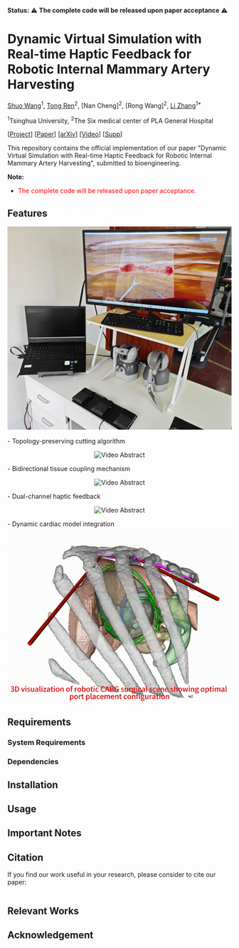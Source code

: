 
**Status:** ⚠️ **The complete code will be released upon paper acceptance** ⚠️

 # Dynamic Virtual Simulation with Real-time Haptic Feedback for Robotic Internal Mammary Artery Harvesting 

[Shuo Wang](https://orcid.org/0009-0008-6187-0401)<sup>1</sup>,
[Tong Ren](https://orcid.org/0009-0002-1929-8444)<sup>2</sup>,
[Nan Cheng]<sup>2</sup>,
[Rong Wang]<sup>2</sup>,
[Li Zhang](https://orcid.org/0000-0003-3633-9578)<sup>1*</sup>

<sup>1</sup>Tsinghua University, <sup>2</sup>The Six medical center of PLA General Hospital

[[Project](#)] [[Paper](#)] [[arXiv](#)] [[Video](https://www.youtube.com/playlist?list=PL6KpB8HbHVTTqnfAiExECcJxQTmd1E16l)] [[Supp](#)]

This repository contains the official implementation of our paper "Dynamic Virtual Simulation with Real-time Haptic Feedback for Robotic Internal Mammary Artery Harvesting", submitted to bioengineering.

**Note:** 
- <span style="color: red">The complete code will be released upon paper acceptance.</span>

## Features
<p align="center">
  <img src="assets/VirtualSurgicalSimulation Platform.png" alt="Hardware configuration of the virtual simulation platform">
</p>
- Topology-preserving cutting algorithm
<p align="center">
  <img src="assets/video1.gif" width="600" alt="Video Abstract">
</p>
- Bidirectional tissue coupling mechanism
<p align="center">
  <img src="assets/video2.gif" width="600" alt="Video Abstract">
</p>
- Dual-channel haptic feedback
<p align="center">
  <img src="assets/video3.gif" width="600" alt="Video Abstract">
</p>
- Dynamic cardiac model integration
<p align="center">
  <img src="assets/video4.gif" width="600" alt="Video Abstract">
</p>



## Requirements

### System Requirements


### Dependencies


## Installation


## Usage

## Important Notes


## Citation
If you find our work useful in your research, please consider to cite our paper:
```

```


## Relevant Works

## Acknowledgement


